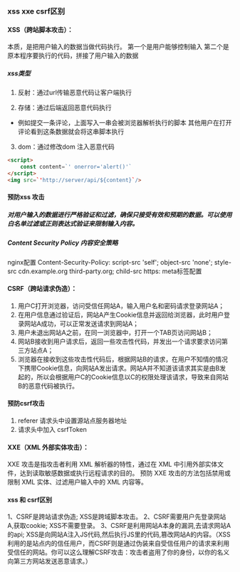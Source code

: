 ### xss xxe csrf区别

#### XSS（跨站脚本攻击）：
本质，是把用户输入的数据当做代码执行。
第一个是用户能够控制输入
第二个是原本程序要执行的代码，拼接了用户输入的数据

##### xss类型
1. 反射：通过url传输恶意代码让客户端执行

2. 存储：通过后端返回恶意代码执行
* 例如提交一条评论，上面写入一串会被浏览器解析执行的脚本
其他用户在打开评论看到这条数据就会将这串脚本执行

3. dom：通过修改dom 注入恶意代码 
```html
<script>
    const content=`' onerror='alert()'`
</script>
<img src=`'http://server/api/${content}`/>
```

#### 预防xss 攻击
##### 对用户输入的数据进行严格验证和过滤，确保只接受有效和预期的数据。可以使用白名单过滤或正则表达式验证来限制输入内容。

##### Content Security Policy 内容安全策略
nginx配置 Content-Security-Policy: script-src 'self'; object-src 'none'; style-src cdn.example.org third-party.org; child-src https:
meta标签配置 <meta http-equiv="Content-Security-Policy" content="script-src 'self'; object-src 'none'; style-src cdn.example.org third-party.org; child-src https:">

#### CSRF（跨站请求伪造）：
1. 用户C打开浏览器，访问受信任网站A，输入用户名和密码请求登录网站A；
2. 在用户信息通过验证后，网站A产生Cookie信息并返回给浏览器，此时用户登录网站A成功，可以正常发送请求到网站A；
3. 用户未退出网站A之前，在同一浏览器中，打开一个TAB页访问网站B；
4. 网站B接收到用户请求后，返回一些攻击性代码，并发出一个请求要求访问第三方站点A；
5. 浏览器在接收到这些攻击性代码后，根据网站B的请求，在用户不知情的情况下携带Cookie信息，向网站A发出请求。网站A并不知道该请求其实是由B发起的，所以会根据用户C的Cookie信息以C的权限处理该请求，导致来自网站B的恶意代码被执行。

#### 预防csrf攻击
1. referer 请求头中设置源站点服务器地址
2. 请求头中加入 csrfToken

####  XXE（XML 外部实体攻击）：
   XXE 攻击是指攻击者利用 XML 解析器的特性，通过在 XML 中引用外部实体文件，达到读取敏感数据或执行远程请求的目的。
   预防 XXE 攻击的方法包括禁用或限制 XML 实体、过滤用户输入中的 XML 内容等。

#### xss 和 csrf区别
1、CSRF是跨站请求伪造; XSS是跨域脚本攻击。
2、CSRF需要用户先登录网站A,获取cookie; XSS不需要登录。
3、CSRF是利用网站A本身的漏洞,去请求网站A的api; XSS是向网站A注入JS代码,然后执行JS里的代码,篡改网站A的内容。（XSS利用的是站点内的信任用户，而CSRF则是通过伪装来自受信任用户的请求来利用受信任的网站。你可以这么理解CSRF攻击：攻击者盗用了你的身份，以你的名义向第三方网站发送恶意请求。）
